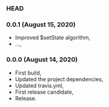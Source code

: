 ### HEAD

### 0.0.1 (August 15, 2020)

  * Improved $setState algorithm,
  * ...,


### 0.0.0 (August 14, 2020)

  * First build,
  * Updated the project dependencies,
  * Updated travis.yml,
  * First release candidate,
  * Release.
